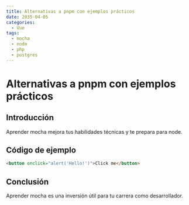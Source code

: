 ```yaml
---
title: Alternativas a pnpm con ejemplos prácticos
date: 2035-04-05
categories:
  - Vue
tags:
  - mocha
  - node
  - php
  - postgres
---
```


# Alternativas a pnpm con ejemplos prácticos

## Introducción

Aprender mocha mejora tus habilidades técnicas y te prepara para node.

## Código de ejemplo

```html
<button onclick="alert('Hello!')">Click me</button>
```

## Conclusión

Aprender mocha es una inversión útil para tu carrera como desarrollador.